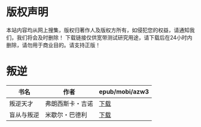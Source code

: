# 版权声明

本站内容均从网上搜集，版权归著作人及版权方所有，如侵犯您的权益，请通知我们，我们将会及时删除！ 下载链接仅供宽带测试研究用途，请下载后在24小时内删除，请勿用于商业目的。请支持正版！

# 叛逆

| 书名 | 作者 | epub/mobi/azw3 |
| --- | --- | --- |
| 叛逆天才 | 弗朗西斯卡・吉诺 | [下载](https://url89.ctfile.com/f/31084289-1357045060-87bbeb?p=8866) |
| 盲从与叛逆 | 米歇尔・巴德利 | [下载](https://url89.ctfile.com/f/31084289-1357033585-069b7d?p=8866) |
